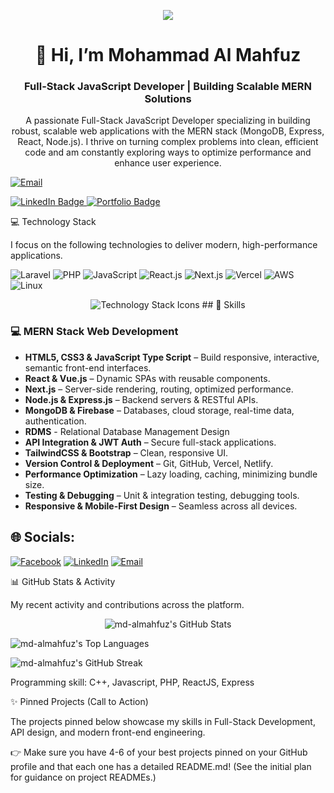 <!--
This README.md file is the core of your professional GitHub profile.
Customize all [PLACEHOLDER] text and update the social links/badges.
-->

<!-- 1. Banner/Cover Image Placeholder -->

<p align="center">
<!-- NOTE: This is a sophisticated placeholder. For a permanent banner, replace this URL with your own custom image. -->
<img src="https://i.ibb.co/FLbDsRrG/github-header-banner.png" />
</p>

<!-- 2. Official Name & Short Designation (Visible in your GitHub settings) -->

<h1 align="center">👋 Hi, I’m Mohammad Al Mahfuz</h1>
<h3 align="center">Full-Stack JavaScript Developer | Building Scalable MERN Solutions</h3>

<!-- 3. Short Description about yourself -->

<p align="center">
A passionate Full-Stack JavaScript Developer specializing in building robust, scalable web applications with the MERN stack (MongoDB, Express, React, Node.js).
I thrive on turning complex problems into clean, efficient code and am constantly exploring ways to optimize performance and enhance user experience.
</p>

<!-- 4. Social & Email Address Badges -->

<p align="center">
<!-- Customize these badges with your real links and email -->

  [![Email](https://img.shields.io/badge/Email-D14836?logo=gmail&logoColor=white)](mailto:malmahfuz@gmail.com)
<a href="mailto:almahfuz@gmail.com">

</a>
<a href="www.linkedin.com/in/almahfuz1109">
<img src="https://www.google.com/search?q=https://img.shields.io/badge/LinkedIn-0A66C2%3Fstyle%3Dfor-the-badge%26logo%3Dlinkedin%26logoColor%3Dwhite" alt="LinkedIn Badge"/>
</a>
<a href="[YOUR_PERSONAL_WEBSITE_URL]">
<img src="https://www.google.com/search?q=https://img.shields.io/badge/Portfolio-100000%3Fstyle%3Dfor-the-badge%26logo%3DAbout.me%26logoColor%3Dwhite" alt="Portfolio Badge"/>
</a>
</p>

💻 Technology Stack

I focus on the following technologies to deliver modern, high-performance applications.

![Laravel](https://img.shields.io/badge/Framework-Laravel-informational?style=flat&logo=laravel&color=FF2D20)
![PHP](https://img.shields.io/badge/Code-PHP-informational?style=flat&logo=php&color=777BB4)
![JavaScript](https://img.shields.io/badge/Code-JavaScript-informational?style=flat&logo=javascript&color=F7DF1E)
![React.js](https://img.shields.io/badge/Library-ReactJs-61DAFB?logo=react&logoColor=white)
![Next.js](https://img.shields.io/badge/Framework-Next.js-informational?style=flat&logo=next.js&color=000000)
![Vercel](https://img.shields.io/badge/Deployment-Vercel-informational?style=flat&logo=vercel&color=000000)
![AWS](https://img.shields.io/badge/Cloud-AWS-informational?style=flat&logo=amazon-aws&color=232F3E)
![Linux](https://img.shields.io/badge/System-Linux-informational?style=flat&logo=linux&color=FCC624)

<p align="center">
<!-- 7. Technology Stack according with Logo (MERN Stack + common tools) -->
<img src="https://www.google.com/search?q=https://skillicons.dev/icons%3Fi%3Djs,ts,react,nextjs,nodejs,express,mongodb,firebase,tailwind,git,github,vscode" alt="Technology Stack Icons" />
## 💼 Skills

### 💻 MERN Stack Web Development
- **HTML5, CSS3 & JavaScript Type Script** – Build responsive, interactive, semantic front-end interfaces.  
- **React & Vue.js** – Dynamic SPAs with reusable components.  
- **Next.js** – Server-side rendering, routing, optimized performance.  
- **Node.js & Express.js** – Backend servers & RESTful APIs.  
- **MongoDB & Firebase** – Databases, cloud storage, real-time data, authentication.
- **RDMS** - Relational Database Management Design
- **API Integration & JWT Auth** – Secure full-stack applications.  
- **TailwindCSS & Bootstrap** – Clean, responsive UI.  
- **Version Control & Deployment** – Git, GitHub, Vercel, Netlify.  
- **Performance Optimization** – Lazy loading, caching, minimizing bundle size.  
- **Testing & Debugging** – Unit & integration testing, debugging tools.  
- **Responsive & Mobile-First Design** – Seamless across all devices.

## 🌐 Socials:
[![Facebook](https://img.shields.io/badge/Facebook-%231877F2.svg?logo=Facebook&logoColor=white)](https://www.facebook.com/almahfuz)
[![LinkedIn](https://img.shields.io/badge/LinkedIn-%230077B5.svg?logo=linkedin&logoColor=white)](www.linkedin.com/in/almahfuz1109)
[![Email](https://img.shields.io/badge/Email-D14836?logo=gmail&logoColor=white)](mailto:malmahfuz@gmail.com)


<!-- Example of other tools you might use (uncomment and customize if needed) -->
<!-- <img src="https://www.google.com/search?q=https://skillicons.dev/icons%3Fi%3Dpython,django,aws,docker,jest,c" alt="Other Tech Icons" /> -->
</p>

📊 GitHub Stats & Activity

My recent activity and contributions across the platform.

<p align="center">
<!-- 8. GitHub Stats & Current Status -->
<!-- GitHub Stats Card -->
<img src="https://www.google.com/search?q=https://github-readme-stats.vercel.app/api%3Fusername%3Dmd-almahfuz%26show_icons%3Dtrue%26theme%3Ddark%26include_all_commits%3Dtrue%26count_private%3Dtrue"
alt="md-almahfuz's GitHub Stats" />

<!-- Top Languages Card -->

<img src="https://www.google.com/search?q=https://github-readme-stats.vercel.app/api/top-langs/%3Fusername%3Dmd-almahfuz%26layout%3Dcompact%26theme%3Ddark"
alt="md-almahfuz's Top Languages" />

<!-- GitHub Streak (Shows contribution consistency) -->

<img src="https://www.google.com/search?q=https://github-readme-streak-stats.herokuapp.com/%3Fuser%3Dmd-almahfuz%26theme%3Ddark"
alt="md-almahfuz's GitHub Streak" />

</p>

Programming skill:
C++, Javascript, PHP, ReactJS, Express

✨ Pinned Projects (Call to Action)

The projects pinned below showcase my skills in Full-Stack Development, API design, and modern front-end engineering.

👉 Make sure you have 4-6 of your best projects pinned on your GitHub profile and that each one has a detailed README.md! (See the initial plan for guidance on project READMEs.)
